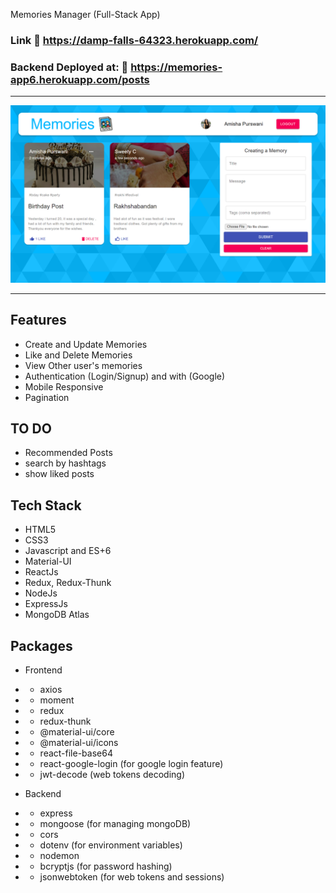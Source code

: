 Memories Manager (Full-Stack App)

### Link :link: https://damp-falls-64323.herokuapp.com/

### Backend Deployed at: :link: https://memories-app6.herokuapp.com/posts

---


<p align="center"><img src="./demo.png" width="800"></p>

---

## Features

- Create and Update Memories
- Like and Delete Memories
- View Other user's memories
-  Authentication (Login/Signup) and with (Google)
- Mobile Responsive
- Pagination

## TO DO

- Recommended Posts
- search by hashtags
- show liked posts

## Tech Stack

- HTML5
- CSS3
- Javascript and ES+6
- Material-UI
- ReactJs
- Redux, Redux-Thunk
- NodeJs
- ExpressJs
- MongoDB Atlas

## Packages

- Frontend
- - axios
- - moment
- - redux
- - redux-thunk
- - @material-ui/core
- - @material-ui/icons
- - react-file-base64
- - react-google-login (for google login feature)
- - jwt-decode (web tokens decoding)

- Backend
- - express
- - mongoose (for managing mongoDB)
- - cors
- - dotenv (for environment variables)
- - nodemon
- - bcryptjs (for password hashing)
- - jsonwebtoken (for web tokens and sessions)
